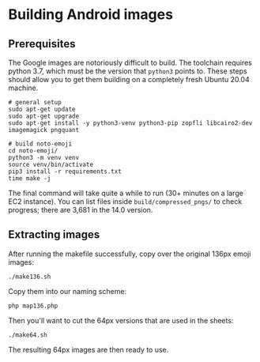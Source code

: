 # Building Android images

## Prerequisites

The Google images are notoriously difficult to build.
The toolchain requires python 3.7, which must be the version that `python3` points to.
These steps should allow you to get them building on a completely fresh Ubuntu 20.04 machine.

    # general setup
    sudo apt-get update
    sudo apt-get upgrade
    sudo apt-get install -y python3-venv python3-pip zopfli libcairo2-dev imagemagick pngquant

    # build noto-emoji
    cd noto-emoji/
    python3 -m venv venv
    source venv/bin/activate
    pip3 install -r requirements.txt
    time make -j

The final command will take quite a while to run (30+ minutes on a large EC2 instance).
You can list files inside `build/compressed_pngs/` to check progress; there are 3,681 in the 14.0 version.


## Extracting images

After running the makefile successfully, copy over the original 136px emoji images:

    ./make136.sh

Copy them into our naming scheme:

    php map136.php

Then you'll want to cut the 64px versions that are used in the sheets:

    ./make64.sh

The resulting 64px images are then ready to use.
